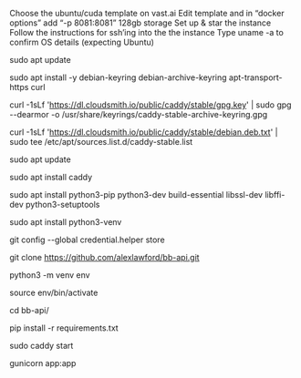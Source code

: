Choose the ubuntu/cuda template on vast.ai
Edit template and in “docker options” add “-p 8081:8081”
128gb storage
Set up & star the instance
Follow the instructions for ssh’ing into the the instance
Type uname -a to confirm OS details (expecting Ubuntu)

sudo apt update

sudo apt install -y debian-keyring debian-archive-keyring apt-transport-https curl

curl -1sLf 'https://dl.cloudsmith.io/public/caddy/stable/gpg.key' | sudo gpg --dearmor -o /usr/share/keyrings/caddy-stable-archive-keyring.gpg

curl -1sLf 'https://dl.cloudsmith.io/public/caddy/stable/debian.deb.txt' | sudo tee /etc/apt/sources.list.d/caddy-stable.list

sudo apt update

sudo apt install caddy

sudo apt install python3-pip python3-dev build-essential libssl-dev libffi-dev python3-setuptools

sudo apt install python3-venv

git config --global credential.helper store

git clone https://github.com/alexlawford/bb-api.git

python3 -m venv env

source env/bin/activate

cd bb-api/

pip install -r requirements.txt

sudo caddy start

gunicorn app:app